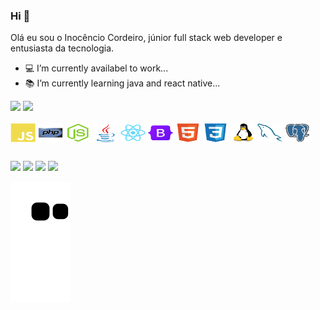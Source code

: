 ### Hi 👋

Olá eu sou o Inocêncio Cordeiro, júnior full stack web developer e entusiasta da tecnologia.

- 💻 I’m currently availabel to work...
- 📚 I’m currently learning java and react native...

<div>
  <img height="180em" src="https://github-readme-stats.vercel.app/api?username=inocencioc&show_icons=true&theme=dark&include_all_commits=true&count_private=true"/>
  <img height="180em" src="https://github-readme-stats.vercel.app/api/top-langs/?username=inocencioc&layout=compact&langs_count=16&theme=dark"/>
</div>
<div style="display: inline_block"><br>
  <img align="center" alt="inocencioc-Js" height="30" width="40" src="https://raw.githubusercontent.com/devicons/devicon/master/icons/javascript/javascript-plain.svg">
  <img align="center" alt="inocencioc-Php" height="30" width="40" src="https://raw.githubusercontent.com/devicons/devicon/master/icons/php/php-original.svg">
  <img align="center" alt="inocencioc-Nodejs" height="30" width="40" src="https://raw.githubusercontent.com/devicons/devicon/master/icons/nodejs/nodejs-original.svg">
  <img align="center" alt="inocencioc-Java" height="30" width="40" src="https://raw.githubusercontent.com/devicons/devicon/master/icons/java/java-original.svg">
  <img align="center" alt="inocencioc-React" height="30" width="40" src="https://raw.githubusercontent.com/devicons/devicon/master/icons/react/react-original.svg">
  <img align="center" alt="inocencioc-Bootstrap" height="30" width="40" src="https://raw.githubusercontent.com/devicons/devicon/master/icons/bootstrap/bootstrap-original.svg">
  <img align="center" alt="inocencioc-HTML" height="30" width="40" src="https://raw.githubusercontent.com/devicons/devicon/master/icons/html5/html5-original.svg">
  <img align="center" alt="inocencioc-CSS" height="30" width="40" src="https://raw.githubusercontent.com/devicons/devicon/master/icons/css3/css3-original.svg">
  <img align="center" alt="inocencioc-Linux" height="30" width="40" src="https://raw.githubusercontent.com/devicons/devicon/master/icons/linux/linux-original.svg">
  <img align="center" alt="inocencioc-mysql" height="30" width="40" src="https://raw.githubusercontent.com/devicons/devicon/master/icons/mysql/mysql-original.svg">
  <img align="center" alt="inocencioc-postgresql" height="30" width="40" src="https://raw.githubusercontent.com/devicons/devicon/master/icons/postgresql/postgresql-original.svg">
  
##
  <div>
  
  <a href="https://www.youtube.com/channel/UC_3cRprOItAe0GAxtDNr6Fg/featured" target="_blank"><img src="https://img.shields.io/badge/YouTube-FF0000?style=for-the-badge&logo=youtube&logoColor=white" target="_blank"></a>
  <a href="https://www.instagram.com/inocencio_cordeiro/" target="_blank"><img src="https://img.shields.io/badge/-Instagram-%23E4405F?style=for-the-badge&logo=instagram&logoColor=white" target="_blank"></a>
  <a href = "mailto:cordeiroturorias@gmail.com"><img src="https://img.shields.io/badge/Gmail-D14836?style=for-the-badge&logo=gmail&logoColor=white" target="_blank"></a>
  <a href="https://www.linkedin.com/in/inoc%C3%AAncio-cordeiro/" target="_blank"><img src="https://img.shields.io/badge/-LinkedIn-%230077B5?style=for-the-badge&logo=linkedin&logoColor=white" target="_blank"></a>   

</div>

![Snake animation](https://github.com/InocencioC/InocencioC/blob/output/github-contribution-grid-snake.svg)
</div>
